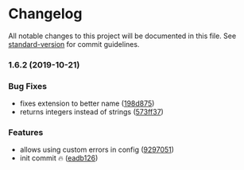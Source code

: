 # Changelog

All notable changes to this project will be documented in this file. See [standard-version](https://github.com/conventional-changelog/standard-version) for commit guidelines.

### 1.6.2 (2019-10-21)


### Bug Fixes

* fixes extension to better name ([198d875](https://github.com/fabrix-app/spool-errors/commit/198d875))
* returns integers instead of strings ([573ff37](https://github.com/fabrix-app/spool-errors/commit/573ff37))


### Features

* allows using custom errors in config ([9297051](https://github.com/fabrix-app/spool-errors/commit/9297051))
* init commit :fire: ([eadb126](https://github.com/fabrix-app/spool-errors/commit/eadb126))
